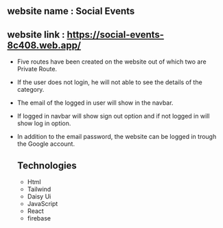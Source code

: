 ## website name : Social Events
## website link : https://social-events-8c408.web.app/

* Five routes have been created on the website out of which two are Private Route.
* If the user does not login, he will not able to see the details of the category.
* The email of the logged in user will show in the navbar.
* If logged in navbar will show sign out option and if not logged in will show log in option.
* In addition to the email password, the website can be logged in trough the Google account.

  ## Technologies
  - Html
  - Tailwind
  - Daisy Ui
  - JavaScript
  - React
  - firebase
